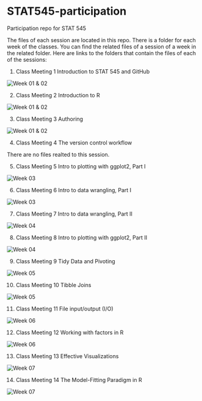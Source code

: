 # STAT545-participation
Participation repo for STAT 545

The files of each session are located in this repo. 
There is a folder for each week of the classes. You can find the related files of a session of a week in the related folder.
Here are links to the folders that contain the files of each of the sessions:

1. Class Meeting 1 Introduction to STAT 545 and GitHub

![Week 01 & 02](https://github.com/Nima-Jamshidi/STAT545-participation/tree/master/weeks_1_and_2)

2. Class Meeting 2 Introduction to R

![Week 01 & 02](https://github.com/Nima-Jamshidi/STAT545-participation/tree/master/weeks_1_and_2)

3. Class Meeting 3 Authoring

![Week 01 & 02](https://github.com/Nima-Jamshidi/STAT545-participation/tree/master/weeks_1_and_2)

4. Class Meeting 4 The version control workflow

There are no files realted to this session.

5. Class Meeting 5 Intro to plotting with ggplot2, Part I

![Week 03](https://github.com/Nima-Jamshidi/STAT545-participation/tree/master/week_3)

6. Class Meeting 6 Intro to data wrangling, Part I

![Week 03](https://github.com/Nima-Jamshidi/STAT545-participation/tree/master/week_3)

7. Class Meeting 7 Intro to data wrangling, Part II

![Week 04](https://github.com/Nima-Jamshidi/STAT545-participation/tree/master/week_4)

8. Class Meeting 8 Intro to plotting with ggplot2, Part II

![Week 04](https://github.com/Nima-Jamshidi/STAT545-participation/tree/master/week_4)

9. Class Meeting 9 Tidy Data and Pivoting

![Week 05](https://github.com/Nima-Jamshidi/STAT545-participation/tree/master/week_5)

10. Class Meeting 10 Tibble Joins

![Week 05](https://github.com/Nima-Jamshidi/STAT545-participation/tree/master/week_5)

11. Class Meeting 11 File input/output (I/O)

![Week 06](https://github.com/Nima-Jamshidi/STAT545-participation/tree/master/week_6)

12. Class Meeting 12 Working with factors in R

![Week 06](https://github.com/Nima-Jamshidi/STAT545-participation/tree/master/week_6)

13. Class Meeting 13 Effective Visualizations

![Week 07](https://github.com/Nima-Jamshidi/STAT545-participation/tree/master/week_7)

14. Class Meeting 14 The Model-Fitting Paradigm in R

![Week 07](https://github.com/Nima-Jamshidi/STAT545-participation/tree/master/week_7)
